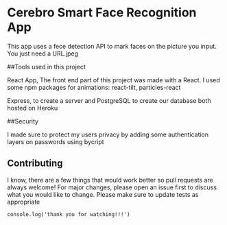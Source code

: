 # Cerebro Smart Face Recognition App

This app uses a fece detection API to mark faces on the picture you input. You just need a URL.jpeg

##Tools used in this project

React App, The front end part of this project was made with a React. I used some npm packages for animations: react-tilt, particles-react

Express, to create a server and PostgreSQL to create our database both hosted on Heroku

##Security 

I made sure to protect my users privacy by adding some authentication layers on passwords using bycript

## Contributing 

I know, there are a few things that would work better so pull requests are always welcome! For major changes, please open an issue first to discuss what you would like to change. 
Please make sure to update tests as appropriate

```
console.log('thank you for watching!!!')
```
